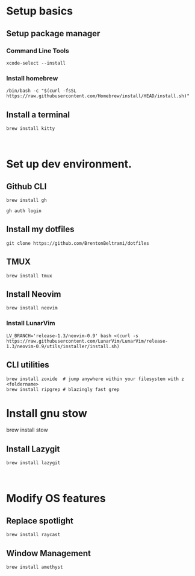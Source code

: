 # Setup basics

## Setup package manager 
### Command Line Tools
```
xcode-select --install
```

### Install homebrew
```
/bin/bash -c "$(curl -fsSL https://raw.githubusercontent.com/Homebrew/install/HEAD/install.sh)"
```

## Install a terminal
```
brew install kitty
```

&nbsp;
&nbsp;

# Set up dev environment.
## Github CLI
```
brew install gh
```
```
gh auth login
```

## Install my dotfiles
```
git clone https://github.com/BrentonBeltrami/dotfiles
```

## TMUX
```
brew install tmux
```

## Install Neovim
```
brew install neovim 
```

### Install LunarVim
```
LV_BRANCH='release-1.3/neovim-0.9' bash <(curl -s https://raw.githubusercontent.com/LunarVim/LunarVim/release-1.3/neovim-0.9/utils/installer/install.sh)
```

## CLI utilities
```
brew install zoxide  # jump anywhere within your filesystem with z <foldername>
brew install ripgrep # blazingly fast grep
```
# Install gnu stow
brew install stow

## Install Lazygit
```
brew install lazygit
```

&nbsp;
&nbsp;

# Modify OS features 

## Replace spotlight
```
brew install raycast
```

## Window Management
```
brew install amethyst
```


<!-- 
TODO: Look into these utilities 

## CLI tools
brew install tree    # allows you to see the outline of a directory 
brew install fd      # blazingly fast find
brew install stow

## web tools
brew install insomnia # 
brew install wget
brew install httpie
brew install jq
brew install ngrok
npm -g live-server
-->
